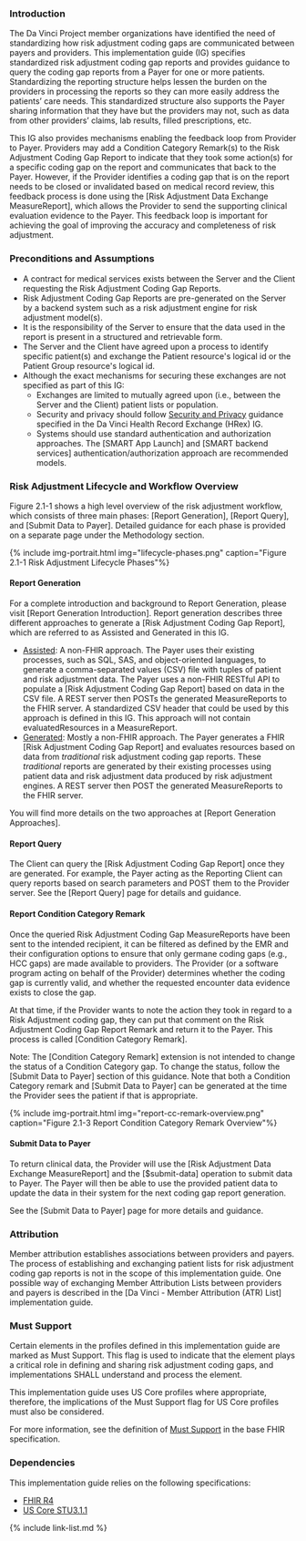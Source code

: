 
### Introduction

The Da Vinci Project member organizations have identified the need of standardizing how risk adjustment coding gaps are communicated between payers and providers. This implementation guide (IG) specifies standardized risk adjustment coding gap reports and provides guidance to query the coding gap reports from a Payer for one or more patients. Standardizing the reporting structure helps lessen the burden on the providers in processing the reports so they can more easily address the patients’ care needs. This standardized structure also supports the Payer sharing information that they have but the providers may not, such as data from other providers’ claims, lab results, filled prescriptions, etc. 


This IG also provides mechanisms enabling the feedback loop from Provider to Payer. Providers may add a Condition Category Remark(s) to the Risk Adjustment Coding Gap Report to indicate that they took some action(s) for a specific coding gap on the report and communicates that back to the Payer. However, if the Provider identifies a coding gap that is on the report needs to be closed or invalidated based on medical record review, this feedback process is done using the [Risk Adjustment Data Exchange MeasureReport], which allows the Provider to send the supporting clinical evaluation evidence to the Payer. This feedback loop is important for achieving the goal of improving the accuracy and completeness of risk adjustment.

### Preconditions and Assumptions

- A contract for medical services exists between the Server and the Client requesting the Risk Adjustment Coding Gap Reports.
- Risk Adjustment Coding Gap Reports are pre-generated on the Server by a backend system such as a risk adjustment engine for risk adjustment model(s).
- It is the responsibility of the Server to ensure that the data used in the report is present in a structured and retrievable form.
- The Server and the Client have agreed upon a process to identify specific patient(s) and exchange the Patient resource's logical id or the Patient Group resource's logical id.
- Although the exact mechanisms for securing these exchanges are not specified as part of this IG:
    - Exchanges are limited to mutually agreed upon (i.e., between the Server and the Client) patient lists or population.
    - Security and privacy should follow [Security and Privacy](https://hl7.org/fhir/us/davinci-hrex/security.html#security-and-privacy) guidance specified in the Da Vinci Health Record Exchange (HRex) IG.   
    - Systems should use standard authentication and authorization approaches. The [SMART App Launch] and [SMART backend services] authentication/authorization approach are recommended models.

### Risk Adjustment Lifecycle and Workflow Overview

Figure 2.1-1 shows a high level overview of the risk adjustment workflow, which consists of three main phases: [Report Generation], [Report Query], and [Submit Data to Payer]. Detailed guidance for each phase is provided on a separate page under the Methodology section. 

{% include img-portrait.html img="lifecycle-phases.png" caption="Figure 2.1-1 Risk Adjustment Lifecycle Phases"%}

#### Report Generation

For a complete introduction and background to Report Generation, please visit [Report Generation Introduction].  Report generation describes three different approaches to generate a [Risk Adjustment Coding Gap Report], which are referred to as Assisted and Generated in this IG. 

- [Assisted](report-generation.html#the-assisted-approach): A non-FHIR approach. The Payer uses their existing processes, such as SQL, SAS, and object-oriented languages, to generate a comma-separated values (CSV) file with tuples of patient and risk adjustment data. The Payer uses a non-FHIR RESTful API to populate a [Risk Adjustment Coding Gap Report] based on data in the CSV file. A REST server then POSTs the generated MeasureReports to the FHIR server. A standardized CSV header that could be used by this approach is defined in this IG. This approach will not contain evaluatedResources in a MeasureReport. 
- [Generated](report-generation.html#the-generated-approach): Mostly a non-FHIR approach. The Payer generates a FHIR [Risk Adjustment Coding Gap Report] and evaluates resources based on data from *traditional* risk adjustment coding gap reports. These *traditional* reports are generated by their existing processes using patient data and risk adjustment data produced by risk adjustment engines. A REST server then POST the generated MeasureReports to the FHIR server. 

You will find more details on the two approaches at [Report Generation Approaches].

#### Report Query

The Client can query the [Risk Adjustment Coding Gap Report] once they are generated. For example, the Payer acting as the Reporting Client can query reports based on search parameters and POST them to the Provider server. See the [Report Query] page for details and guidance. 

#### Report Condition Category Remark

Once the queried Risk Adjustment Coding Gap MeasureReports have been sent to the intended recipient, it can be filtered as defined by the EMR and their configuration options to ensure that only germane coding gaps (e.g., HCC gaps) are made available to providers. The Provider (or a software program acting on behalf of the Provider) determines whether the coding gap is currently valid, and whether the requested encounter data evidence exists to close the gap.

At that time, if the Provider wants to note the action they took in regard to a Risk Adjustment coding gap, they can put that comment on the Risk Adjustment Coding Gap Report Remark and return it to the Payer. This process is called [Condition Category Remark].

Note: The [Condition Category Remark] extension is not intended to change the status of a Condition Category gap. To change the status, follow the [Submit Data to Payer] section of this guidance. Note that both a Condition Category remark and [Submit Data to Payer] can be generated at the time the Provider sees the patient if that is appropriate.

{% include img-portrait.html img="report-cc-remark-overview.png" caption="Figure 2.1-3 Report Condition Category Remark Overview"%}

#### Submit Data to Payer

 To return clinical data, the Provider will use the [Risk Adjustment Data Exchange MeasureReport] and the [$submit-data] operation to submit data to Payer. The Payer will then be able to use the provided patient data to update the data in their system for the next coding gap report generation.

See the [Submit Data to Payer] page for more details and guidance. 

### Attribution

Member attribution establishes associations between providers and payers. The process of establishing and exchanging patient lists for risk adjustment coding gap reports is not in the scope of this implementation guide. One possible way of exchanging Member Attribution Lists between providers and payers is described in the [Da Vinci - Member Attribution (ATR) List] implementation guide.

### Must Support
Certain elements in the profiles defined in this implementation guide are marked as Must Support. This flag is used to indicate that the element plays a critical role in defining and sharing risk adjustment coding gaps, and implementations SHALL understand and process the element.

This implementation guide uses US Core profiles where appropriate, therefore, the implications of the Must Support flag for US Core profiles must also be considered.

For more information, see the definition of [Must Support](http://hl7.org/fhir/R4/conformance-rules.html#mustSupport) in the base FHIR specification.

### Dependencies

This implementation guide relies on the following specifications:
- [FHIR R4](http://hl7.org/fhir/R4/)
- [US Core STU3.1.1](http://hl7.org/fhir/us/core/STU3.1.1)

{% include link-list.md %}
